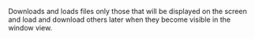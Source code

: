 Downloads and loads files only those that will be displayed on the screen and load and download others later when they become visible in the window view.

